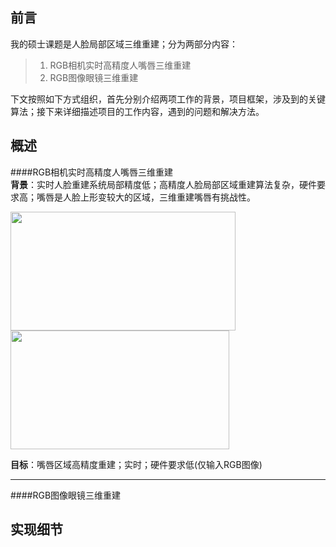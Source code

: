 前言
------
我的硕士课题是人脸局部区域三维重建；分为两部分内容：
>1. RGB相机实时高精度人嘴唇三维重建
>2. RGB图像眼镜三维重建  

下文按照如下方式组织，首先分别介绍两项工作的背景，项目框架，涉及到的关键算法；接下来详细描述项目的工作内容，遇到的问题和解决方法。

概述
-------
####RGB相机实时高精度人嘴唇三维重建  
**背景**：实时人脸重建系统局部精度低；高精度人脸局部区域重建算法复杂，硬件要求高；嘴唇是人脸上形变较大的区域，三维重建嘴唇有挑战性。  

<span float=left><img width=360 height=190 src="{{site.baseurl}}/imgs/real-time-face-recon.PNG"></span>
<span float=right><img width=350 height=190 src="{{site.baseurl}}/imgs/high-fidelity-recon.PNG"></span>  

**目标**：嘴唇区域高精度重建；实时；硬件要求低(仅输入RGB图像)
  
---------
####RGB图像眼镜三维重建

实现细节
------
